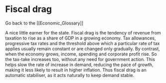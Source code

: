 # Fiscal drag

Go back to the [[Economic_Glossary]]


A nice little earner for the state. Fiscal drag is the tendency of revenue from taxation to rise as a share of GDP in a growing economy. Tax allowances, progressive tax rates and the threshold above which a particular rate of tax applies usually remain constant or are changed only gradually. By contrast, when the economy grows, income, spending and corporate profit rise. So the tax-take increases too, without any need for government action. This helps slow the rate of increase in demand, reducing the pace of growth, making it less likely to result in higher inflation. Thus fiscal drag is an automatic stabiliser, as it acts naturally to keep demand stable.

